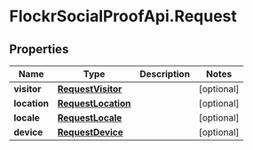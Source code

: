 # FlockrSocialProofApi.Request

## Properties
Name | Type | Description | Notes
------------ | ------------- | ------------- | -------------
**visitor** | [**RequestVisitor**](RequestVisitor.md) |  | [optional] 
**location** | [**RequestLocation**](RequestLocation.md) |  | [optional] 
**locale** | [**RequestLocale**](RequestLocale.md) |  | [optional] 
**device** | [**RequestDevice**](RequestDevice.md) |  | [optional] 
